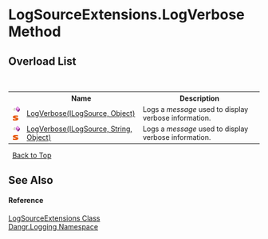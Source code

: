 # LogSourceExtensions.LogVerbose Method 
 


## Overload List
&nbsp;<table><tr><th></th><th>Name</th><th>Description</th></tr><tr><td>![Public method](media/pubmethod.gif "Public method")![Static member](media/static.gif "Static member")</td><td><a href="M_Dangr_Logging_LogSourceExtensions_LogVerbose">LogVerbose(ILogSource, Object)</a></td><td>
Logs a *message* used to display verbose information.</td></tr><tr><td>![Public method](media/pubmethod.gif "Public method")![Static member](media/static.gif "Static member")</td><td><a href="M_Dangr_Logging_LogSourceExtensions_LogVerbose_1">LogVerbose(ILogSource, String, Object)</a></td><td>
Logs a *message* used to display verbose information.</td></tr></table>&nbsp;
<a href="#logsourceextensions.logverbose-method">Back to Top</a>

## See Also


#### Reference
<a href="T_Dangr_Logging_LogSourceExtensions">LogSourceExtensions Class</a><br /><a href="N_Dangr_Logging">Dangr.Logging Namespace</a><br />
